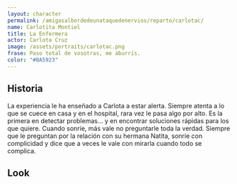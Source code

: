 ```yaml
---
layout: character
permalink: /amigasalbordedeunataquedenervios/reparto/carlotac/
name: Carlotita Montiel
title: La Enfermera
actor: Carlota Cruz
image: /assets/portraits/carlotac.png
frase: Paso total de vosotras, me aburrís.
color: "#BA5923"
---
```


## Historia

La experiencia le ha enseñado a Carlota a estar alerta. Siempre atenta a lo que se cuece en casa y en el hospital, rara vez le pasa algo por alto. Es la primera en detectar problemas… y en encontrar soluciones rápidas para los que quiere. Cuando sonríe, más vale no preguntarle toda la verdad. Siempre que le preguntan por la relación con su hermana Natita, sonríe con complicidad y dice que a veces le vale con mirarla cuando todo se complica.

## Look

